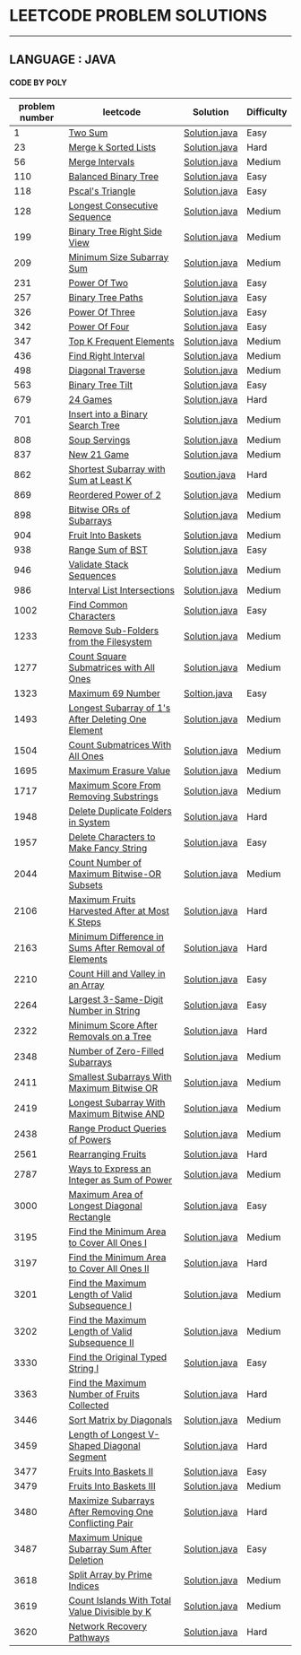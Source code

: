 # LEETCODE PROBLEM SOLUTIONS
-----------------------------------------------------------------------
## LANGUAGE : JAVA
#### CODE BY POLY
| problem number | leetcode | Solution | Difficulty |
|----------------|----------|----------|------------|
|1|[Two Sum](https://leetcode.com/problems/two-sum/)|[Solution.java](1_TwoSum/solution.java)|Easy|
|23|[Merge k Sorted Lists](https://leetcode.com/problems/merge-k-sorted-lists/description/)|[Solution.java](23_MergekSortedLists/solution.java)| Hard|
|56|[Merge Intervals](https://leetcode.com/problems/merge-intervals/description/)|[Solution.java](56_MergeIntervals/solution.java)|Medium|
|110|[Balanced Binary Tree](https://leetcode.com/problems/balanced-binary-tree/)|[Solution.java](110_BalancedBinaryTree/solution.java)|Easy|
|118|[Pscal's Triangle](https://leetcode.com/problems/pascals-triangle/)|[Solution.java](118_Pascal/solution.java)|Easy|
| 128|[ Longest Consecutive Sequence](https://leetcode.com/problems/longest-consecutive-sequence/description/)|[Solution.java](128_LongestConsecutiveSequence/solution.java)| Medium|
|199|[Binary Tree Right Side View](https://leetcode.com/problems/binary-tree-right-side-view/)|[Solution.java](199_BinaryTreeRightSideView/solution.java)|Medium|
|209|[Minimum Size Subarray Sum](https://leetcode.com/problems/minimum-size-subarray-sum/description/)|[Solution.java](209_MinimumSizeSubarraySum/solution.java)|Medium|
|231|[Power Of Two](https://leetcode.com/problems/power-of-two/)|[Solution.java](231_PowerOfTwo/solution.java)|Easy|
|257|[Binary Tree Paths](https://leetcode.com/problems/binary-tree-paths/)|[Solution.java](257_BinaryTreePaths/solution.java)|Easy|
|326|[Power Of Three](https://leetcode.com/problems/power-of-three/)|[Solution.java](326_PowerOfThree/solution.java)|Easy|
|342|[Power Of Four](https://leetcode.com/problems/power-of-four/)|[Solution.java](342_PowerOfFour/solution.java)|Easy|
|347|[Top K Frequent Elements](https://leetcode.com/problems/top-k-frequent-elements/)|[Solution.java](347_TopKFrequentElements/solution.java)|Medium|
|436|[Find Right Interval](https://leetcode.com/problems/find-right-interval/)|[Solution.java](436_FindRightInterval/solution.java)|Medium|
|498|[Diagonal Traverse](https://leetcode.com/problems/diagonal-traverse/)|[Solution.java](498_DiagonalTraverse/solution.java)|Medium|
|563|[Binary Tree Tilt](https://leetcode.com/problems/binary-tree-tilt)|[Solution.java](563_BinaryTreeTilt/solution.java)|Easy|
|679|[24 Games](https://leetcode.com/problems/24-game/)|[Solution.java](679_24Game/solution.java)|Hard|
|701|[Insert into a Binary Search Tree](https://leetcode.com/problems/insert-into-a-binary-search-tree/)|[Solution.java](701_InsertintoaBinarySearchTree/solution.java)|Medium|
|808|[Soup Servings](https://leetcode.com/problems/soup-servings/ )|[Solution.java](808_SoupServings/solution.java)|Medium|
|837|[New 21 Game](https://leetcode.com/problems/new-21-game/)|[Solution.java](837_New21Game/solution.java)|Medium|
|862|[Shortest Subarray with Sum at Least K](https://leetcode.com/problems/shortest-subarray-with-sum-at-least-k/description/)|[Soution.java](862_ShortestSubarraywithSumatLeastK/solution.java)|Hard|
|869|[Reordered Power of 2](https://leetcode.com/problems/reordered-power-of-2/description/)|[Solution.java](869_ReorderedPowerof2/solution.java)|Medium|
|898|[Bitwise ORs of Subarrays](https://leetcode.com/problems/bitwise-ors-of-subarrays/description/)|[Solution.java](898_BitwiseORsofSubarrays/solution.java)|Medium|
|904|[Fruit Into Baskets](https://leetcode.com/problems/fruit-into-baskets/description/)|[Solution.java](904_FruitIntoBaskets/solution.java)|Medium|
|938|[Range Sum of BST](https://leetcode.com/problems/range-sum-of-bst/)|[Solution.java](938_RangeSumofBST/solution.java)|Easy|
|946|[Validate Stack Sequences](https://leetcode.com/problems/validate-stack-sequences/description/)|[Solution.java](946_ValidateStackSequences/solution.java)|Medium|
|986|[Interval List Intersections]()|[Solution.java](986_IntervalListIntersections/solution.java)|Medium|
| 1002|[ Find Common Characters](https://leetcode.com/problems/find-common-characters/description/)|[Solution.java](1002_findCommonCharacters/solution.java)| Easy|
|1233|[Remove Sub-Folders from the Filesystem](https://leetcode.com/problems/remove-sub-folders-from-the-filesystem/description/)|[Solution.java](1233_RemoveSubFoldersfromtheFilesystem/solution.java)|Medium|
|1277|[Count Square Submatrices with All Ones](https://leetcode.com/problems/count-square-submatrices-with-all-ones)|[Solution.java](1277_CountSquareSubmatriceswithAllOnes/solution.java)|Medium|
|1323|[Maximum 69 Number](https://leetcode.com/problems/maximum-69-number/)|[Soltion.java](1323_Maximum69Number/solution.java)|Easy|
|1493|[Longest Subarray of 1's After Deleting One Element](https://leetcode.com/problems/longest-subarray-of-1s-after-deleting-one-element/)|[Solution.java](1493_LongestSubarrayof1sAfterDeletingOneElement/solultion.java)|Medium|
|1504|[Count Submatrices With All Ones](https://leetcode.com/problems/count-submatrices-with-all-ones/description/)|[Solution.java](1504_CountSubmatricesWithAllOnes/solution.java)|Medium|
| 1695| [ Maximum Erasure Value](https://leetcode.com/problems/maximum-erasure-value/) | [Solution.java](1695_maximumErasureValue/solution.java) | Medium |
|1717|[Maximum Score From Removing Substrings](https://leetcode.com/problems/maximum-score-from-removing-substrings/description/)|[Solution.java](1717_MaximumScoreFromRemovingSubstrings/solution.java)|Medium|
|1948|[Delete Duplicate Folders in System](https://leetcode.com/problems/delete-duplicate-folders-in-system/description/)|[Solution.java](1948_DeleteDuplicateFoldersinSystem/solution.java)|Hard|
|1957|[Delete Characters to Make Fancy String](https://leetcode.com/problems/delete-characters-to-make-fancy-string/)|[Solution.java](1957_DeleteCharacterstoMakeFancyString/solution.java)|Easy|
|2044|[Count Number of Maximum Bitwise-OR Subsets](https://leetcode.com/problems/count-number-of-maximum-bitwise-or-subsets/description/)|[Solution.java](2044_CountNumber/solution.java)|Medium|
|2106|[Maximum Fruits Harvested After at Most K Steps](http://leetcode.com/problems/maximum-fruits-harvested-after-at-most-k-steps/description/)|[Solution.java](2106_MaximumFruitsHarvested/solution.java)|Hard|
|2163|[Minimum Difference in Sums After Removal of Elements](https://leetcode.com/problems/minimum-difference-in-sums-after-removal-of-elements/description/)|[Solution.java](2163_MinimumDifferenceinSums/solution.java)|Hard|
|2210|[ Count Hill and Valley in an Array](https://leetcode.com/problems/count-hills-and-valleys-in-an-array/)|[Solution.java](2210_countHillAndValley/solution.java)|Easy|
|2264|[Largest 3-Same-Digit Number in String](https://leetcode.com/problems/largest-3-same-digit-number-in-string/)|[Solution.java](2264_Largest3-Same-DigitNumberinString/solution.java)|Easy|
| 2322| [Minimum Score After Removals on a Tree](https://leetcode.com/problems/minimum-score-after-removals-on-a-tree/) | [Solution.java](2322_minimumScoreAfterRemovals/solution.java) | Hard |
|2348|[Number of Zero-Filled Subarrays](https://leetcode.com/problems/number-of-zero-filled-subarrays/)|[Solution.java](2348_NumberofZeroFilledSubarrays/solution.java)|Medium|
|2411|[Smallest Subarrays With Maximum Bitwise OR](https://leetcode.com/problems/smallest-subarrays-with-maximum-bitwise-or/description/)|[Solution.java](2411_SmallestSubarrays/solution.java)|Medium|
|2419|[Longest Subarray With Maximum Bitwise AND](https://leetcode.com/problems/longest-subarray-with-maximum-bitwise-and/description/)|[Solution.java](2419_LongestSubarrayWithMaximum/solution.java)| Medium|
|2438|[Range Product Queries of Powers](https://leetcode.com/problems/range-product-queries-of-powers/description/)|[Solution.java](2438_RangeProductQueriesofPowers/solution.java)|Medium|
|2561|[Rearranging Fruits](https://leetcode.com/problems/rearranging-fruits/description/)|[Solution.java](2561_RearrangingFruits/solution.java)|Hard|
|2787|[ Ways to Express an Integer as Sum of Power](https://leetcode.com/problems/ways-to-express-an-integer-as-sum-of-powers/)|[Solution.java](2787_WaystoExpressanIntegerasSumofPowers/solution.java)|Medium|
|3000|[Maximum Area of Longest Diagonal Rectangle](https://leetcode.com/problems/maximum-area-of-longest-diagonal-rectangle/)|[Solution.java](3000_MaximumAreaofLongestDiagonalRectangle/solution.java)|Easy|
|3195|[Find the Minimum Area to Cover All Ones I](https://leetcode.com/problems/find-the-minimum-area-to-cover-all-ones-i/)|[Solution.java](3195_FindtheMinimumAreatoCoverAllOnesI/solution.java)|Medium|
|3197|[Find the Minimum Area to Cover All Ones II](https://leetcode.com/problems/find-the-minimum-area-to-cover-all-ones-ii/)|[Solution.java](3197_FindMinimumAreatoCoverAllOnesII/solution.java)|Hard|
|3201|[Find the Maximum Length of Valid Subsequence I](https://leetcode.com/problems/find-the-maximum-length-of-valid-subsequence-i/)|[Solution.java](3201_FindtheMaximumLength/solution.java)|Medium|
|3202|[Find the Maximum Length of Valid Subsequence II](https://leetcode.com/problems/find-the-maximum-length-of-valid-subsequence-ii/)|[Solution.java](3202_FindtheMaximumLengthof/solution.java)|Medium|
|3330|[Find the Original Typed String I](https://leetcode.com/problems/find-the-original-typed-string-i/description/)|[Solution.java](3330_FindtheOriginalTypedStringI/solution.java)|Easy|
|3363|[Find the Maximum Number of Fruits Collected](https://leetcode.com/problems/find-the-maximum-number-of-fruits-collected/description/)|[Solution.java](3363_FindtheMaximumNumberofFruitsCollected/solution.java)|Hard|
|3446|[Sort Matrix by Diagonals](https://leetcode.com/problems/sort-matrix-by-diagonals/)|[Solution.java](3446_SortMatrixbyDiagonals/solution.java)|Medium|
|3459|[Length of Longest V-Shaped Diagonal Segment](https://leetcode.com/problems/length-of-longest-v-shaped-diagonal-segment)|[Solution.java](3459_LengthofLongestVShapedDiagonalSegment/solution.java)|Hard|
|3477|[Fruits Into Baskets II](https://leetcode.com/problems/fruits-into-baskets-ii/description/)|[Solution.java](3477_FruitsIntoBasketsII/solution.java)|Easy|
|3479|[ Fruits Into Baskets III](https://leetcode.com/problems/fruits-into-baskets-iii/)|[Solution.java](3479_FruitsIntoBasketsIII/solution.java)|Medium|
| 3480| [Maximize Subarrays After Removing One Conflicting Pair](https://leetcode.com/problems/maximize-subarrays-after-removing-one-conflicting-pair/) | [Solution.java](3480_maximizesubarrays/solution.java)      | Hard       |
| 3487| [Maximum Unique Subarray Sum After Deletion](https://leetcode.com/problems/maximum-unique-subarray-sum-after-deletion/) | [Solution.java](3487_maximumUniqueSubarraySum/solution.java) | Easy|
|3618|[Split Array by Prime Indices](https://leetcode.com/problems/split-array-by-prime-indices/description/)|[Solution.java](3618_SplitArraybyPrimeIndices/solution.java)|Medium|
|3619|[Count Islands With Total Value Divisible by K](https://leetcode.com/problems/count-islands-with-total-value-divisible-by-k/description/)|[Solution.java](3619_CountIslandsWithTotalValue/solution.java)|Medium|
|3620|[Network Recovery Pathways](https://leetcode.com/problems/network-recovery-pathways/description/)|[Solution.java](3620_NetworkRecoveryPathways/solution.java)|Hard|
